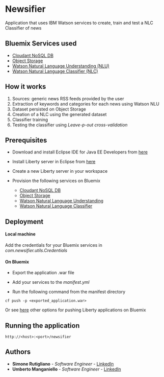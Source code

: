 # Newsifier

Application that uses IBM Watson services to create, train and test a NLC Classifier of news

## Bluemix Services used

* [Cloudant NoSQL DB](https://console.bluemix.net/docs/services/Cloudant/getting-started.html#getting-started-with-cloudant)
* [Object Storage](https://console.bluemix.net/docs/services/ObjectStorage/index.html)
* [Watson Natural Language Understanding (NLU)](https://www.ibm.com/watson/developercloud/doc/natural-language-understanding)
* [Watson Natural Language Classifier (NLC)](https://console.bluemix.net/docs/services/natural-language-classifier/getting-started.html#natural-language-classifier)
    
## How it works

1. Sources: generic news RSS feeds provided by the user
2. Extraction of keywords and categories for each news using Watson NLU
3. Dataset persisted on Object Storage
4. Creation of a NLC using the generated dataset
5. Classifier training
6. Testing the classifier using _Leave-p-out cross-validation_ 


## Prerequisites

* Download and install Eclipse IDE for Java EE Developers from [here](https://www.eclipse.org/downloads/packages/eclipse-ide-java-ee-developers/neon3) 


* Install Liberty server in Eclipse from [here](https://developer.ibm.com/wasdev/downloads/liberty-profile-using-eclipse/)


* Create a new Liberty server in your workspace


* Provision the following services on Bluemix
    * [Cloudant NoSQL DB](https://console.bluemix.net/catalog/services/cloudant-nosql-db)
    * [Object Storage](https://console.bluemix.net/catalog/services/object-storage)
    * [Watson Natural Language Understanding](https://console.bluemix.net/catalog/services/natural-language-understanding)
    * [Watson Natural Language Classifier](https://console.bluemix.net/catalog/services/natural-language-classifier)

	

## Deployment

#### Local machine

Add the credentials for your Bluemix services in _com.newsifier.utils.Credentials_

#### On Bluemix

* Export the application .war file

* Add your services to the _manifest.yml_

* Run the following command from the manifest directory

    
```
cf push -p <exported_application.war>
```

Or see [here](https://console.bluemix.net/docs/runtimes/liberty/optionsForPushing.html#options_for_pushing) other options for pushing Liberty applications on Bluemix

## Running the application
```
http://<host>:<port>/newsifier
```

## Authors

* **Simone Rutigliano** - *Software Engineer* - [LinkedIn](https://www.linkedin.com/in/simonerutigliano/)
* **Umberto Manganiello** - *Software Engineer* - [LinkedIn](https://www.linkedin.com/in/umanganiello)